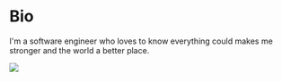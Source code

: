 # Bio
I'm a software engineer who loves to know everything could makes me stronger and the world a better place.

<p>
<img src="https://github-readme-stats.vercel.app/api?username=m-farahmand&show_icons=true&count_private=true&include_all_commits=true"/>
</p>

